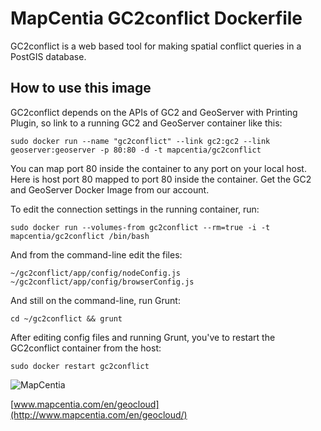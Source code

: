 # MapCentia GC2conflict Dockerfile

GC2conflict is a web based tool for making spatial conflict queries in a PostGIS database. 

## How to use this image

GC2conflict depends on the APIs of GC2 and GeoServer with Printing Plugin, so link to a running GC2 and GeoServer container like this:

    sudo docker run --name "gc2conflict" --link gc2:gc2 --link geoserver:geoserver -p 80:80 -d -t mapcentia/gc2conflict

You can map port 80 inside the container to any port on your local host. Here is host port 80 mapped to port 80 inside the container. Get the GC2 and GeoServer Docker Image from our account.


To edit the connection settings in the running container, run:

    sudo docker run --volumes-from gc2conflict --rm=true -i -t mapcentia/gc2conflict /bin/bash
    
And from the command-line edit the files:

    ~/gc2conflict/app/config/nodeConfig.js
    ~/gc2conflict/app/config/browserConfig.js

And still on the command-line, run Grunt:

    cd ~/gc2conflict && grunt
    
After editing config files and running Grunt, you've to restart the GC2conflict container from the host:

    sudo docker restart gc2conflict

![MapCentia](https://geocloud.mapcentia.com/assets/images/MapCentia_geocloud_200.png)

[www.mapcentia.com/en/geocloud](http://www.mapcentia.com/en/geocloud/)